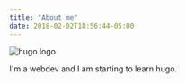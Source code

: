 ```yaml
---
title: "About me"
date: 2018-02-02T18:56:44-05:00
---
```

![hugo logo](/img/hugo-logo.png)

I'm a webdev and I am starting to learn hugo.
